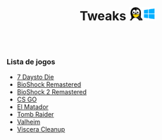<br>
<h1 align="center">Tweaks <img width="60" height="" src="../assets/icons/os.png"></h1>
<h4 align="center"></h4>
<br><br>

### Lista de jogos

- [7 Daysto Die](../games/7dtd.md)
- [BioShock Remastered](../games/bioShockremastered.md)
- [BioShock 2 Remastered](../games/bioShock2remastered.md)
- [CS GO](../games/csgo.md)
- [El Matador](../games/elmatador.md)
- [Tomb Raider](../games/tombraider.md)
- [Valheim](../games/valheim.md)
- [Viscera Cleanup](../games/vcd.md)

<br><br><br><br><br>